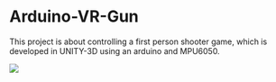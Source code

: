 # Arduino-VR-Gun
This project is about controlling a first person shooter game, which is developed in UNITY-3D using an arduino and MPU6050.

![](vr_gif.gif)
